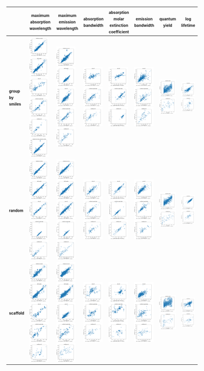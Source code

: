 | | <font size="1">maximum absorption wavelength</font> | <font size="1">maximum emission wavelength</font> | <font size="1">absorption bandwidth</font> | <font size="1">absorption molar extinction coefficient</font> | <font size="1">emission bandwidth</font> | <font size="1">quantum yield</font> | <font size="1">log lifetime</font> |
| --- | --- | --- | --- | --- | --- | --- | --- |
| <font size="1">**group by smiles**</font> |<img src="./prediction_plots_images/abs_peakwavs_max__group_by_smiles__1alone.png" width="50"><img src="./prediction_plots_images/abs_peakwavs_max__group_by_smiles__2both_peaks.png" width="50"><img src="./prediction_plots_images/abs_peakwavs_max__group_by_smiles__3abs_all.png" width="50"><img src="./prediction_plots_images/abs_peakwavs_max__group_by_smiles__4multitask_peak_stats.png" width="50"><img src="./prediction_plots_images/abs_peakwavs_max__group_by_smiles__5multitask_all.png" width="50"><img src="./prediction_plots_images/abs_peakwavs_max__group_by_smiles__alone.png" width="50"> |<img src="./prediction_plots_images/emi_peakwavs_max__group_by_smiles__1alone.png" width="50"><img src="./prediction_plots_images/emi_peakwavs_max__group_by_smiles__2both_peaks.png" width="50"><img src="./prediction_plots_images/emi_peakwavs_max__group_by_smiles__3emi_all.png" width="50"><img src="./prediction_plots_images/emi_peakwavs_max__group_by_smiles__4multitask_peak_stats.png" width="50"><img src="./prediction_plots_images/emi_peakwavs_max__group_by_smiles__5multitask_all.png" width="50"> |<img src="./prediction_plots_images/abs_bandwidth__group_by_smiles__3abs_all.png" width="50"><img src="./prediction_plots_images/abs_bandwidth__group_by_smiles__4multitask_peak_stats.png" width="50"><img src="./prediction_plots_images/abs_bandwidth__group_by_smiles__5multitask_all.png" width="50"> |<img src="./prediction_plots_images/abs_molar_ext_coeff__group_by_smiles__3abs_all.png" width="50"><img src="./prediction_plots_images/abs_molar_ext_coeff__group_by_smiles__4multitask_peak_stats.png" width="50"><img src="./prediction_plots_images/abs_molar_ext_coeff__group_by_smiles__5multitask_all.png" width="50"> |<img src="./prediction_plots_images/emi_bandwidth__group_by_smiles__3emi_all.png" width="50"><img src="./prediction_plots_images/emi_bandwidth__group_by_smiles__4multitask_peak_stats.png" width="50"><img src="./prediction_plots_images/emi_bandwidth__group_by_smiles__5multitask_all.png" width="50"> |<img src="./prediction_plots_images/quantum_yield__group_by_smiles__1alone.png" width="50"><img src="./prediction_plots_images/quantum_yield__group_by_smiles__5multitask_all.png" width="50"> |<img src="./prediction_plots_images/log_lifetime__group_by_smiles__1alone.png" width="50"><img src="./prediction_plots_images/log_lifetime__group_by_smiles__5multitask_all.png" width="50"> |
| <font size="1">**random**</font> |<img src="./prediction_plots_images/abs_peakwavs_max__random__1alone.png" width="50"><img src="./prediction_plots_images/abs_peakwavs_max__random__2both_peaks.png" width="50"><img src="./prediction_plots_images/abs_peakwavs_max__random__3abs_all.png" width="50"><img src="./prediction_plots_images/abs_peakwavs_max__random__4multitask_peak_stats.png" width="50"><img src="./prediction_plots_images/abs_peakwavs_max__random__5multitask_all.png" width="50"> |<img src="./prediction_plots_images/emi_peakwavs_max__random__1alone.png" width="50"><img src="./prediction_plots_images/emi_peakwavs_max__random__2both_peaks.png" width="50"><img src="./prediction_plots_images/emi_peakwavs_max__random__3emi_all.png" width="50"><img src="./prediction_plots_images/emi_peakwavs_max__random__4multitask_peak_stats.png" width="50"><img src="./prediction_plots_images/emi_peakwavs_max__random__5multitask_all.png" width="50"> |<img src="./prediction_plots_images/abs_bandwidth__random__3abs_all.png" width="50"><img src="./prediction_plots_images/abs_bandwidth__random__4multitask_peak_stats.png" width="50"><img src="./prediction_plots_images/abs_bandwidth__random__5multitask_all.png" width="50"> |<img src="./prediction_plots_images/abs_molar_ext_coeff__random__3abs_all.png" width="50"><img src="./prediction_plots_images/abs_molar_ext_coeff__random__4multitask_peak_stats.png" width="50"><img src="./prediction_plots_images/abs_molar_ext_coeff__random__5multitask_all.png" width="50"> |<img src="./prediction_plots_images/emi_bandwidth__random__3emi_all.png" width="50"><img src="./prediction_plots_images/emi_bandwidth__random__4multitask_peak_stats.png" width="50"><img src="./prediction_plots_images/emi_bandwidth__random__5multitask_all.png" width="50"> |<img src="./prediction_plots_images/quantum_yield__random__1alone.png" width="50"><img src="./prediction_plots_images/quantum_yield__random__5multitask_all.png" width="50"> |<img src="./prediction_plots_images/log_lifetime__random__1alone.png" width="50"><img src="./prediction_plots_images/log_lifetime__random__5multitask_all.png" width="50"> |
| <font size="1">**scaffold**</font> |<img src="./prediction_plots_images/abs_peakwavs_max__scaffold__1alone.png" width="50"><img src="./prediction_plots_images/abs_peakwavs_max__scaffold__2both_peaks.png" width="50"><img src="./prediction_plots_images/abs_peakwavs_max__scaffold__3abs_all.png" width="50"><img src="./prediction_plots_images/abs_peakwavs_max__scaffold__4multitask_peak_stats.png" width="50"><img src="./prediction_plots_images/abs_peakwavs_max__scaffold__5multitask_all.png" width="50"> |<img src="./prediction_plots_images/emi_peakwavs_max__scaffold__1alone.png" width="50"><img src="./prediction_plots_images/emi_peakwavs_max__scaffold__2both_peaks.png" width="50"><img src="./prediction_plots_images/emi_peakwavs_max__scaffold__3emi_all.png" width="50"><img src="./prediction_plots_images/emi_peakwavs_max__scaffold__4multitask_peak_stats.png" width="50"><img src="./prediction_plots_images/emi_peakwavs_max__scaffold__5multitask_all.png" width="50"> |<img src="./prediction_plots_images/abs_bandwidth__scaffold__3abs_all.png" width="50"><img src="./prediction_plots_images/abs_bandwidth__scaffold__4multitask_peak_stats.png" width="50"><img src="./prediction_plots_images/abs_bandwidth__scaffold__5multitask_all.png" width="50"> |<img src="./prediction_plots_images/abs_molar_ext_coeff__scaffold__3abs_all.png" width="50"><img src="./prediction_plots_images/abs_molar_ext_coeff__scaffold__4multitask_peak_stats.png" width="50"><img src="./prediction_plots_images/abs_molar_ext_coeff__scaffold__5multitask_all.png" width="50"> |<img src="./prediction_plots_images/emi_bandwidth__scaffold__3emi_all.png" width="50"><img src="./prediction_plots_images/emi_bandwidth__scaffold__4multitask_peak_stats.png" width="50"><img src="./prediction_plots_images/emi_bandwidth__scaffold__5multitask_all.png" width="50"> |<img src="./prediction_plots_images/quantum_yield__scaffold__1alone.png" width="50"><img src="./prediction_plots_images/quantum_yield__scaffold__5multitask_all.png" width="50"> |<img src="./prediction_plots_images/log_lifetime__scaffold__1alone.png" width="50"><img src="./prediction_plots_images/log_lifetime__scaffold__5multitask_all.png" width="50"> |
